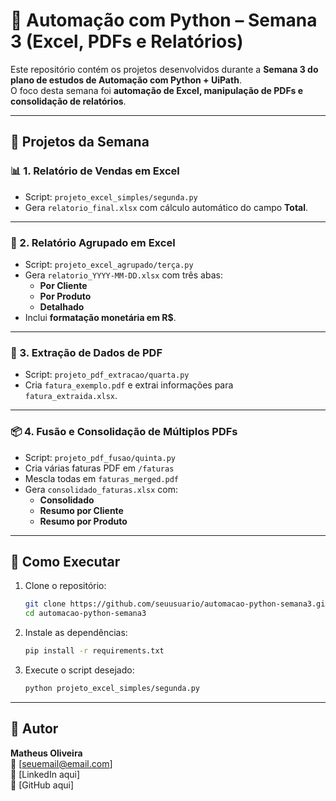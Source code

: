 # 🐍 Automação com Python – Semana 3 (Excel, PDFs e Relatórios)

Este repositório contém os projetos desenvolvidos durante a **Semana 3 do plano de estudos de Automação com Python + UiPath**.  
O foco desta semana foi **automação de Excel, manipulação de PDFs e consolidação de relatórios**.

---

## 📂 Projetos da Semana

### 📊 1. Relatório de Vendas em Excel
- Script: `projeto_excel_simples/segunda.py`
- Gera `relatorio_final.xlsx` com cálculo automático do campo **Total**.

---

### 📑 2. Relatório Agrupado em Excel
- Script: `projeto_excel_agrupado/terça.py`
- Gera `relatorio_YYYY-MM-DD.xlsx` com três abas:
  - **Por Cliente**
  - **Por Produto**
  - **Detalhado**
- Inclui **formatação monetária em R$**.

---

### 📄 3. Extração de Dados de PDF
- Script: `projeto_pdf_extracao/quarta.py`
- Cria `fatura_exemplo.pdf` e extrai informações para `fatura_extraida.xlsx`.

---

### 📦 4. Fusão e Consolidação de Múltiplos PDFs
- Script: `projeto_pdf_fusao/quinta.py`
- Cria várias faturas PDF em `/faturas`
- Mescla todas em `faturas_merged.pdf`
- Gera `consolidado_faturas.xlsx` com:
  - **Consolidado**
  - **Resumo por Cliente**
  - **Resumo por Produto**

---

## 🚀 Como Executar
1. Clone o repositório:
   ```bash
   git clone https://github.com/seuusuario/automacao-python-semana3.git
   cd automacao-python-semana3
   ```

2. Instale as dependências:
   ```bash
   pip install -r requirements.txt
   ```

3. Execute o script desejado:
   ```bash
   python projeto_excel_simples/segunda.py
   ```

---

## 👤 Autor
**Matheus Oliveira**  
📧 [seuemail@email.com]  
💼 [LinkedIn aqui]  
🐙 [GitHub aqui]  
